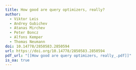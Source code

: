 ```yaml
---
title: How good are query optimizers, really?
author:
  - Viktor Leis
  - Andrey Gubichev
  - Atanas Mirchev
  - Peter Boncz
  - Alfons Kemper
  - Thomas Neumann
doi: 10.14778/2850583.2850594
url: https://doi.org/10.14778/2850583.2850594
pdf_url: "[[How good are query optimizers, really_.pdf]]"
is_oa: true
---
```

